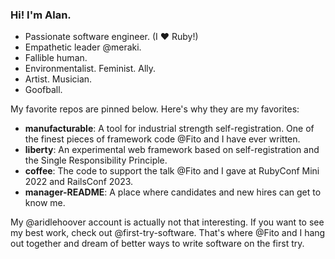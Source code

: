 ### Hi! I'm Alan.

* Passionate software engineer. (I ♥️ Ruby!)
* Empathetic leader @meraki.
* Fallible human.
* Environmentalist. Feminist. Ally.
* Artist. Musician.
* Goofball.

My favorite repos are pinned below. Here's why they are my favorites:

* **manufacturable**: A tool for industrial strength self-registration. One of the finest pieces of framework code @Fito and I have ever written.
* **liberty**: An experimental web framework based on self-registration and the Single Responsibility Principle.
* **coffee**: The code to support the talk @Fito and I gave at RubyConf Mini 2022 and RailsConf 2023.
* **manager-README**: A place where candidates and new hires can get to know me.

My @aridlehoover account is actually not that interesting. If you want to see my best work, check out @first-try-software. That's where @Fito and I hang out together and dream of better ways to write software on the first try.
